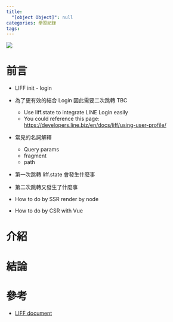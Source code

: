 ```yaml
---
title:
  "[object Object]": null
categories: 學習紀錄
tags:
---
```


![](https://i.imgur.com/0QAGPDc.png)

# 前言

- LIFF init - login
- 為了更有效的結合 Login 因此需要二次跳轉 TBC
  - Use liff.state to integrate LINE Login easily
  - You could reference this page: https://developers.line.biz/en/docs/liff/using-user-profile/
- 常見的名詞解釋

  - Query params
  - fragment
  - path

- 第一次跳轉 liff.state 會發生什麼事
- 第二次跳轉又發生了什麼事

- How to do by SSR render by node
- How to do by CSR with Vue
<!-- more -->

# 介紹

# 結論

# 參考

- [LIFF document](https://developers.line.biz/en/docs/liff/opening-liff-app/)
